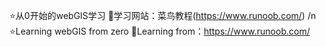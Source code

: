 ⭐从0开始的webGIS学习
📕学习网站：菜鸟教程(https://www.runoob.com/)
/n
⭐Learning webGIS from zero
📕Learning from：https://www.runoob.com/
